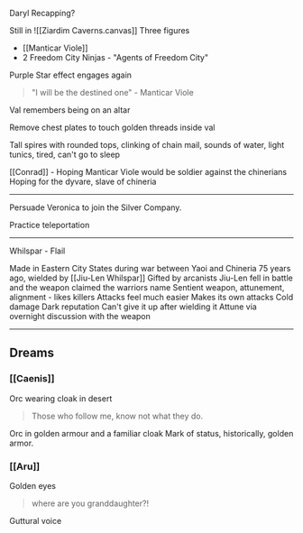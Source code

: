 
Daryl Recapping?


Still in ![[Ziardim Caverns.canvas]]
Three figures
- [[Manticar Viole]]
- 2 Freedom City Ninjas - "Agents of Freedom City"

Purple Star effect engages again

> "I will be the destined one" - Manticar Viole

Val remembers being on an altar

Remove chest plates to touch golden threads inside val

Tall spires with rounded tops, clinking of chain mail, sounds of water, light tunics, tired, can't go to sleep

[[Conrad]] - Hoping Manticar Viole would be soldier against the chinerians
Hoping for the dyvare, slave of chineria

<hr>

Persuade Veronica to join the Silver Company.

Practice teleportation

<hr>

Whilspar - Flail

Made in Eastern City States during war between Yaoi and Chineria 75 years ago, wielded by [[Jiu-Len Whilspar]]
Gifted by arcanists
Jiu-Len fell in battle and the weapon claimed the warriors name
Sentient weapon, attunement, alignment - likes killers
Attacks feel much easier
Makes its own attacks
Cold damage
Dark reputation
Can't give it up after wielding it
Attune via overnight discussion with the weapon


<hr>

## Dreams

### [[Caenis]] 

Orc wearing cloak in desert
> Those who follow me, know not what they do.

Orc in golden armour and a familiar cloak
Mark of status, historically, golden armor.


### [[Aru]]

Golden eyes
> where are you granddaughter?!

Guttural voice
